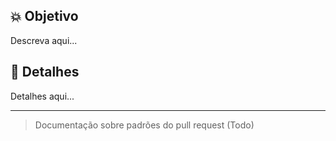## :boom: Objetivo

Descreva aqui...

## :sparkling_heart: Detalhes

Detalhes aqui...

--------

> Documentação sobre padrões do pull request (Todo)
> 